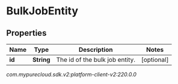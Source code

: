 # BulkJobEntity


## Properties

| Name | Type | Description | Notes |
| ------------ | ------------- | ------------- | ------------- |
| **id** | **String** | The id of the bulk job entity. |  [optional] |




_com.mypurecloud.sdk.v2:platform-client-v2:220.0.0_
